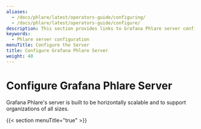 ```yaml
---
aliases:
  - /docs/phlare/latest/operators-guide/configuring/
  - /docs/phlare/latest/operators-guide/configure/
description: This section provides links to Grafana Phlare server configuration topics.
keywords:
  - Phlare server configuration
menuTitle: Configure the Server
title: Configure Grafana Phlare Server
weight: 40
---
```


# Configure Grafana Phlare Server

Grafana Phlare's server is built to be horizontally scalable and to support organizations of all sizes.

{{< section menuTitle="true" >}}

